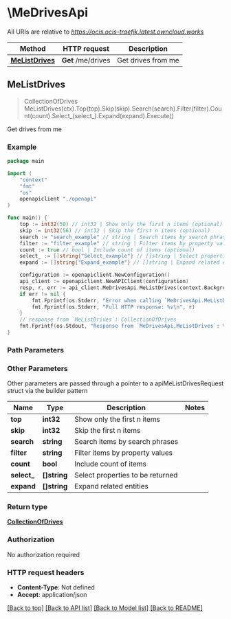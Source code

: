 # \MeDrivesApi

All URIs are relative to *https://ocis.ocis-traefik.latest.owncloud.works*

Method | HTTP request | Description
------------- | ------------- | -------------
[**MeListDrives**](MeDrivesApi.md#MeListDrives) | **Get** /me/drives | Get drives from me



## MeListDrives

> CollectionOfDrives MeListDrives(ctx).Top(top).Skip(skip).Search(search).Filter(filter).Count(count).Select_(select_).Expand(expand).Execute()

Get drives from me

### Example

```go
package main

import (
    "context"
    "fmt"
    "os"
    openapiclient "./openapi"
)

func main() {
    top := int32(50) // int32 | Show only the first n items (optional)
    skip := int32(56) // int32 | Skip the first n items (optional)
    search := "search_example" // string | Search items by search phrases (optional)
    filter := "filter_example" // string | Filter items by property values (optional)
    count := true // bool | Include count of items (optional)
    select_ := []string{"Select_example"} // []string | Select properties to be returned (optional)
    expand := []string{"Expand_example"} // []string | Expand related entities (optional)

    configuration := openapiclient.NewConfiguration()
    api_client := openapiclient.NewAPIClient(configuration)
    resp, r, err := api_client.MeDrivesApi.MeListDrives(context.Background()).Top(top).Skip(skip).Search(search).Filter(filter).Count(count).Select_(select_).Expand(expand).Execute()
    if err != nil {
        fmt.Fprintf(os.Stderr, "Error when calling `MeDrivesApi.MeListDrives``: %v\n", err)
        fmt.Fprintf(os.Stderr, "Full HTTP response: %v\n", r)
    }
    // response from `MeListDrives`: CollectionOfDrives
    fmt.Fprintf(os.Stdout, "Response from `MeDrivesApi.MeListDrives`: %v\n", resp)
}
```

### Path Parameters



### Other Parameters

Other parameters are passed through a pointer to a apiMeListDrivesRequest struct via the builder pattern


Name | Type | Description  | Notes
------------- | ------------- | ------------- | -------------
 **top** | **int32** | Show only the first n items | 
 **skip** | **int32** | Skip the first n items | 
 **search** | **string** | Search items by search phrases | 
 **filter** | **string** | Filter items by property values | 
 **count** | **bool** | Include count of items | 
 **select_** | **[]string** | Select properties to be returned | 
 **expand** | **[]string** | Expand related entities | 

### Return type

[**CollectionOfDrives**](CollectionOfDrives.md)

### Authorization

No authorization required

### HTTP request headers

- **Content-Type**: Not defined
- **Accept**: application/json

[[Back to top]](#) [[Back to API list]](../README.md#documentation-for-api-endpoints)
[[Back to Model list]](../README.md#documentation-for-models)
[[Back to README]](../README.md)


